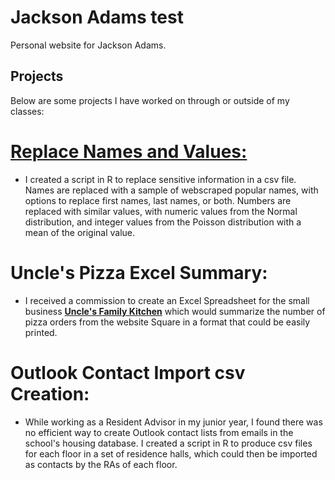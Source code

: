 # Jackson Adams test
Personal website for Jackson Adams.

## Projects

Below are some projects I have worked on through or outside of my classes:

#  **[Replace Names and Values:](https://github.com/Jackson-Adams/Jackson-Adams.github.io/blob/main/Replace%20Names%20and%20Values.Rmd)**
 - I created a script in R to replace sensitive information in a csv file. Names are replaced with a sample of webscraped popular names, with options to replace first names, last names, or both. Numbers are replaced with similar values, with numeric values from the Normal distribution, and integer values from the Poisson distribution with a mean of the original value.

# Uncle's Pizza Excel Summary:
 - I received a commission to create an Excel Spreadsheet for the small business **[Uncle's Family Kitchen](https://www.unclesfamilykitchen.com/)** which would summarize the number of pizza orders from the website Square in a format that could be easily printed.


# Outlook Contact Import csv Creation: 
 - While working as a Resident Advisor in my junior year, I found there was no efficient way to create Outlook contact lists from emails in the school's housing database. I created a script in R to produce csv files for each floor in a set of residence halls, which could then be imported as contacts by the RAs of each floor.




